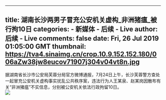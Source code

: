 
---
title: 湖南长沙两男子冒充公安机关虚构_非洲猪瘟_被行拘10日
categories: 
    - 新媒体
    - 后续 - Live
author: 后续 - Live
comments: false
date: Fri, 26 Jul 2019 01:05:00 GMT
thumbnail: https://tva4.sinaimg.cn/crop.10.9.152.152.180/006aZw38jw8eucov71907j304v04vt8n.jpg
---

<div>   
据湖南省长沙市公安局芙蓉分局官方微博通报，7月24日上午，长沙芙蓉警方查处一起冒充公安机关虚构事实扰乱公共秩序案，违法行为人王某泉、赵某岗因散布有关“非洲猪瘟”不实信息，分别被公安机关依法行政拘留10日。<br><img src="https://tva4.sinaimg.cn/crop.10.9.152.152.180/006aZw38jw8eucov71907j304v04vt8n.jpg" referrerpolicy="no-referrer">  
</div>
            